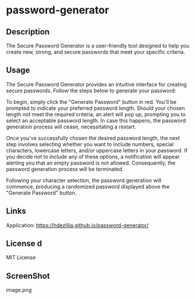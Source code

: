 # password-generator

## Description
The Secure Password Generator is a user-friendly tool designed to help you create new, 
strong, and secure passwords that meet your specific criteria. 


## Usage
The Secure Password Generator provides an intuitive interface for creating secure passwords. Follow the steps below to generate your password:


To begin, simply click the "Generate Password" button in red. You'll be prompted to indicate your preferred password length. Should your chosen length not meet the required criteria, an alert will pop up, prompting you to select an acceptable password length. In case this happens, the password generation process will cease, necessitating a restart.

Once you've successfully chosen the desired password length, the next step involves selecting whether you want to include numbers, special characters, lowercase letters, and/or uppercase letters in your password. If you decide not to include any of these options, a notification will appear alerting you that an empty password is not allowed. Consequently, the password generation process will be terminated.

Following your character selection, the password generation will commence, producing a randomized password displayed above the "Generate Password" button.

## Links 
Application: https://hdezlilia.github.io/password-generator/


## License d

MIT License 

## ScreenShot 

image.png
